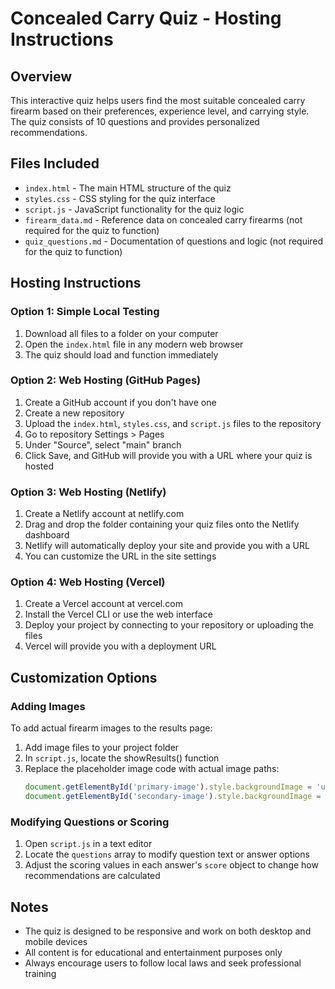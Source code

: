 # Concealed Carry Quiz - Hosting Instructions

## Overview
This interactive quiz helps users find the most suitable concealed carry firearm based on their preferences, experience level, and carrying style. The quiz consists of 10 questions and provides personalized recommendations.

## Files Included
- `index.html` - The main HTML structure of the quiz
- `styles.css` - CSS styling for the quiz interface
- `script.js` - JavaScript functionality for the quiz logic
- `firearm_data.md` - Reference data on concealed carry firearms (not required for the quiz to function)
- `quiz_questions.md` - Documentation of questions and logic (not required for the quiz to function)

## Hosting Instructions

### Option 1: Simple Local Testing
1. Download all files to a folder on your computer
2. Open the `index.html` file in any modern web browser
3. The quiz should load and function immediately

### Option 2: Web Hosting (GitHub Pages)
1. Create a GitHub account if you don't have one
2. Create a new repository
3. Upload the `index.html`, `styles.css`, and `script.js` files to the repository
4. Go to repository Settings > Pages
5. Under "Source", select "main" branch
6. Click Save, and GitHub will provide you with a URL where your quiz is hosted

### Option 3: Web Hosting (Netlify)
1. Create a Netlify account at netlify.com
2. Drag and drop the folder containing your quiz files onto the Netlify dashboard
3. Netlify will automatically deploy your site and provide you with a URL
4. You can customize the URL in the site settings

### Option 4: Web Hosting (Vercel)
1. Create a Vercel account at vercel.com
2. Install the Vercel CLI or use the web interface
3. Deploy your project by connecting to your repository or uploading the files
4. Vercel will provide you with a deployment URL

## Customization Options

### Adding Images
To add actual firearm images to the results page:
1. Add image files to your project folder
2. In `script.js`, locate the showResults() function
3. Replace the placeholder image code with actual image paths:
   ```javascript
   document.getElementById('primary-image').style.backgroundImage = 'url("path/to/image.jpg")';
   document.getElementById('secondary-image').style.backgroundImage = 'url("path/to/image2.jpg")';
   ```

### Modifying Questions or Scoring
1. Open `script.js` in a text editor
2. Locate the `questions` array to modify question text or answer options
3. Adjust the scoring values in each answer's `score` object to change how recommendations are calculated

## Notes
- The quiz is designed to be responsive and work on both desktop and mobile devices
- All content is for educational and entertainment purposes only
- Always encourage users to follow local laws and seek professional training
